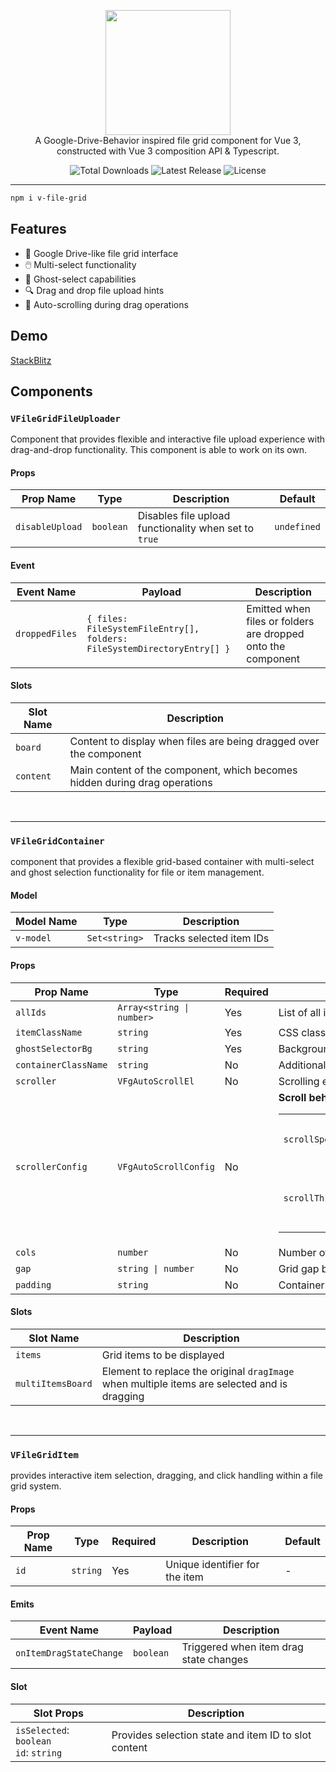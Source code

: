 <p align="center">
    <a href="https://vcalendar.io/" target="_blank">
      <img width="200" src="https://i.imgur.com/NzMBpZ2.pngv-calendar/hero.png">
    </a>
    <br>
    A Google-Drive-Behavior inspired file grid component for Vue 3, constructed with Vue 3 composition API & Typescript.
</p>

<p align="center">
    <img src="https://img.shields.io/npm/dt/v-file-grid.svg" alt="Total Downloads">
    <img src="https://img.shields.io/npm/v/v-file-grid.svg" alt="Latest Release">
    <!-- <img src="https://img.shields.io/npm/v/v-file-grid.svg" alt="Next Release"> -->
    <img src="https://img.shields.io/npm/l/v-file-grid.svg" alt="License">
</p>

---

```bash
npm i v-file-grid
```

## Features

- 📂 Google Drive-like file grid interface
- 🖱️ Multi-select functionality
- 👻 Ghost-select capabilities
- 🔍 Drag and drop file upload hints
- 📜 Auto-scrolling during drag operations

## Demo

[StackBlitz](https://stackblitz.com/edit/vitejs-vite-suohd4ox?file=src%2FApp.vue)

## Components

### `VFileGridFileUploader`

<p>Component that provides flexible and interactive file upload experience with drag-and-drop functionality. This component is able to work on its own.</p>

#### Props

| Prop Name       | Type      | Description                                           | Default     |
| --------------- | --------- | ----------------------------------------------------- | ----------- |
| `disableUpload` | `boolean` | Disables file upload functionality when set to `true` | `undefined` |

#### Event

| Event Name     | Payload                                                                 | Description                                                  |
| -------------- | ----------------------------------------------------------------------- | ------------------------------------------------------------ |
| `droppedFiles` | `{ files: FileSystemFileEntry[], folders: FileSystemDirectoryEntry[] }` | Emitted when files or folders are dropped onto the component |

#### Slots

| Slot Name | Description                                                                |
| --------- | -------------------------------------------------------------------------- |
| `board`   | Content to display when files are being dragged over the component         |
| `content` | Main content of the component, which becomes hidden during drag operations |

<br/>

---

### `VFileGridContainer`

<p>component that provides a flexible grid-based container with multi-select and ghost selection functionality for file or item management.</p>

#### Model

| Model Name | Type          | Description              |
| ---------- | ------------- | ------------------------ |
| `v-model`  | `Set<string>` | Tracks selected item IDs |

#### Props

<table>
  <thead>
    <tr>
      <th>Prop Name</th>
      <th>Type</th>
      <th>Required</th>
      <th>Description</th>
      <th>Default</th>
    </tr>
  </thead>
  <tbody>
    <tr>
      <td><code>allIds</code></td>
      <td><code>Array&lt;string | number&gt;</code></td>
      <td>Yes</td>
      <td>List of all item IDs</td>
      <td>-</td>
    </tr>
    <tr>
      <td><code>itemClassName</code></td>
      <td><code>string</code></td>
      <td>Yes</td>
      <td>CSS class for individual items</td>
      <td>-</td>
    </tr>
    <tr>
      <td><code>ghostSelectorBg</code></td>
      <td><code>string</code></td>
      <td>Yes</td>
      <td>Background color for ghost selector</td>
      <td>-</td>
    </tr>
    <tr>
      <td><code>containerClassName</code></td>
      <td><code>string</code></td>
      <td>No</td>
      <td>Additional CSS class for container</td>
      <td><code>undefined</code></td>
    </tr>
    <tr>
      <td><code>scroller</code></td>
      <td><code>VFgAutoScrollEl</code></td>
      <td>No</td>
      <td>Scrolling element</td>
      <td><code>'window'</code></td>
    </tr>
    <tr>
      <td><code>scrollerConfig</code></td>
      <td><code>VFgAutoScrollConfig</code></td>
      <td>No</td>
      <td>
        <strong>Scroll behavior configuration:</strong>
        <table>
          <tr>
            <td><code>scrollSpeed</code></td>
            <td>will be how many px each <code>requestAnimationFrame</code> when auto-scrolling</td>
          </tr>
          <tr>
            <td><code>scrollThreshold</code></td>
            <td>is the height of the auto scrolling sensing zone relative the height of the assigned scroller</td>
          </tr>
        </table>
      </td>
      <td><code>{ scrollSpeed: 5, scrollThreshold: 0.2 }</code></td>
    </tr>
    <tr>
      <td><code>cols</code></td>
      <td><code>number</code></td>
      <td>No</td>
      <td>Number of grid columns</td>
      <td><code>6</code></td>
    </tr>
    <tr>
      <td><code>gap</code></td>
      <td><code>string | number</code></td>
      <td>No</td>
      <td>Grid gap between items</td>
      <td><code>24</code></td>
    </tr>
    <tr>
      <td><code>padding</code></td>
      <td><code>string</code></td>
      <td>No</td>
      <td>Container padding</td>
      <td><code>'40px'</code></td>
    </tr>
  </tbody>
</table>

#### Slots

| Slot Name         | Description                                                                                  |
| ----------------- | -------------------------------------------------------------------------------------------- |
| `items`           | Grid items to be displayed                                                                   |
| `multiItemsBoard` | Element to replace the original `dragImage` when multiple items are selected and is dragging |

<br/>

---

### `VFileGridItem`

provides interactive item selection, dragging, and click handling within a file grid system.

#### Props

<table>
  <thead>
    <tr>
      <th>Prop Name</th>
      <th>Type</th>
      <th>Required</th>
      <th>Description</th>
      <th>Default</th>
    </tr>
  </thead>
  <tbody>
    <tr>
      <td><code>id</code></td>
      <td><code>string</code></td>
      <td>Yes</td>
      <td>Unique identifier for the item</td>
      <td>-</td>
    </tr>
  </tbody>
</table>

#### Emits

<table>
  <thead>
    <tr>
      <th>Event Name</th>
      <th>Payload</th>
      <th>Description</th>
    </tr>
  </thead>
  <tbody>
    <tr>
      <td><code>onItemDragStateChange</code></td>
      <td><code>boolean</code></td>
      <td>Triggered when item drag state changes</td>
    </tr>
  </tbody>
</table>

#### Slot

<table>
  <thead>
    <tr>
      <th>Slot Props</th>
      <th>Description</th>
    </tr>
  </thead>
  <tbody>
    <tr>
      <td><code>isSelected</code>: <code>boolean</code><br><code>id</code>: <code>string</code></td>
      <td>Provides selection state and item ID to slot content</td>
    </tr>
  </tbody>
</table>
